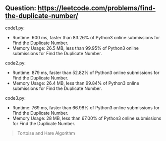 ## Question: https://leetcode.com/problems/find-the-duplicate-number/

code1.py:
* Runtime: 600 ms, faster than 83.26% of Python3 online submissions for Find the Duplicate Number.
* Memory Usage: 26.5 MB, less than 99.95% of Python3 online submissions for Find the Duplicate Number.

code2.py:
* Runtime: 879 ms, faster than 52.82% of Python3 online submissions for Find the Duplicate Number.
* Memory Usage: 26.4 MB, less than 99.84% of Python3 online submissions for Find the Duplicate Number.

code3.py:
* Runtime: 769 ms, faster than 66.98% of Python3 online submissions for Find the Duplicate Number.
* Memory Usage: 28 MB, less than 67.00% of Python3 online submissions for Find the Duplicate Number.
> Tortoise and Hare Algorithm